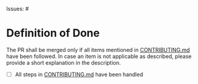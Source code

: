 Issues: #

<!--  Description of the change in case no issue is mentioned -->

# Definition of Done

The PR shall be merged only if all items mentioned in [CONTRIBUTING.md](https://github.com/eclipse-ankaios/ank-sdk-python/blob/main/CONTRIBUTING.md#how-to-contribute) have been followed. In case an item is not applicable as described, please provide a short explanation in the description.

- [ ] All steps in [CONTRIBUTING.md](https://github.com/eclipse-ankaios/ank-sdk-python/blob/main/CONTRIBUTING.md#how-to-contribute) have been handled
